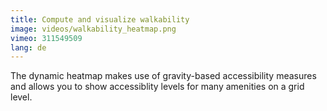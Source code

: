 ```yaml
---
title: Compute and visualize walkability
image: videos/walkability_heatmap.png
vimeo: 311549509
lang: de
---
```


The dynamic heatmap makes use of gravity-based accessibility measures and allows you to show accessiblity levels for many amenities on a grid level.